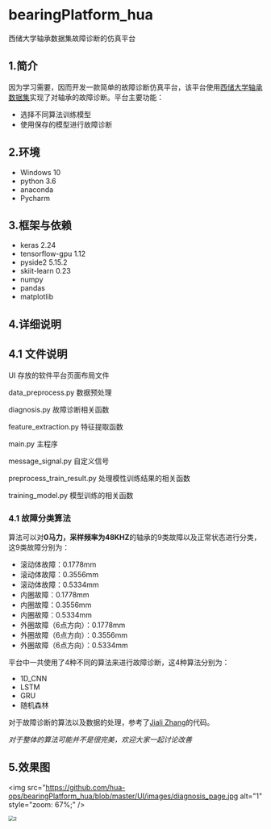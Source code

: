 # bearingPlatform_hua
西储大学轴承数据集故障诊断的仿真平台

## 1.简介
因为学习需要，因而开发一款简单的故障诊断仿真平台，该平台使用[西储大学轴承数据集](https://www.cnblogs.com/gshang/p/10712809.html)实现了对轴承的故障诊断。平台主要功能： 

* 选择不同算法训练模型
* 使用保存的模型进行故障诊断
## 2.环境
* Windows 10
* python 3.6
* anaconda
* Pycharm
## 3.框架与依赖
* keras 2.24
* tensorflow-gpu 1.12
* pyside2 5.15.2
* skiit-learn 0.23
* numpy
* pandas
* matplotlib
## 4.详细说明
## 4.1 文件说明
UI 存放的软件平台页面布局文件

data_preprocess.py 数据预处理

diagnosis.py 故障诊断相关函数

feature_extraction.py 特征提取函数

main.py 主程序

message_signal.py 自定义信号

preprocess_train_result.py 处理模性训练结果的相关函数

training_model.py 模型训练的相关函数
### 4.1 故障分类算法
算法可以对**0马力，采样频率为48KHZ**的轴承的9类故障以及正常状态进行分类，这9类故障分别为：
* 滚动体故障：0.1778mm
* 滚动体故障：0.3556mm
* 滚动体故障：0.5334mm
* 内圈故障：0.1778mm
* 内圈故障：0.3556mm
* 内圈故障：0.5334mm
* 外圈故障（6点方向）：0.1778mm
* 外圈故障（6点方向）：0.3556mm
* 外圈故障（6点方向）：0.5334mm

平台中一共使用了4种不同的算法来进行故障诊断，这4种算法分别为：
* 1D_CNN
* LSTM
* GRU
* 随机森林

对于故障诊断的算法以及数据的处理，参考了[Jiali Zhang](https://github.com/zhangjiali1201/keras_bearing_fault_diagnosis)的代码。

*对于整体的算法可能并不是很完美，欢迎大家一起讨论改善*

## 5.效果图

<img src="https://github.com/hua-ops/bearingPlatform_hua/blob/master/UI/images/diagnosis_page.jpg alt="1" style="zoom: 67%;" />

<img src="https://github.com/hua-ops/bearingPlatform_hua/blob/master/UI/images/train_model_page.jpg" alt="2" style="zoom: 67%;" />
